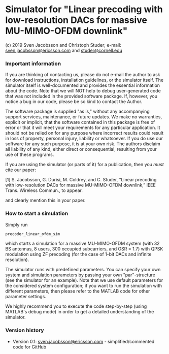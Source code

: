 # Simulator for "Linear precoding with low-resolution DACs for massive MU-MIMO-OFDM downlink"
(c) 2019 Sven Jacobsson and Christoph Studer;
e-mail: sven.jacobsson@ericsson.com and studer@cornell.edu

### Important information

If you are thinking of contacting us, please do not e-mail the author to ask for download instructions, installation guidelines, or the simulator itself. The simulator itself is well-documented and provides the essential information about the code. Note that we will NOT help to debug user-generated code that was not included in the provided software package. If, however, you notice a bug in our code, please be so kind to contact the Author.

The software package is supplied "as is," without any accompanying support services, maintenance, or future updates. We make no warranties, explicit or implicit, that the software contained in this package is free of error or that it will meet your requirements for any particular application. It should not be relied on for any purpose where incorrect results could result in loss of property, personal injury, liability or whatsoever. If you do use our software for any such purpose, it is at your own risk. The authors disclaim all liability of any kind, either direct or consequential, resulting from your use of these programs.

If you are using the simulator (or parts of it) for a publication, then you *must* cite our paper:

[1] S. Jacobsson, G. Durisi, M. Coldrey, and C. Studer, “Linear precoding with low-resolution DACs for massive MU-MIMO-OFDM downlink,” IEEE Trans. Wireless Commun., to appear.

and clearly mention this in your paper.

### How to start a simulation

Simply run

```sh
precoder_linear_ofdm_sim
```

which starts a simulation for a massive MU-MIMO-OFDM system (with 32 BS antennas, 8 users, 300 occupied subcarriers, and OSR = 1.7) with QPSK modulation using ZF precoding (for the case of 1-bit DACs and infinite resolution). 

The simulator runs with predefined parameters. You can specify your own system and simulation parameters by passing your own "par"-structure (see the simulator for an example). Note that we use default parameters for the considered system configuration; if you want to run the simulation with different parameters, then please refer to the MATLAB code for other parameter settings.

We highly recommend you to execute the code step-by-step (using MATLAB's debug mode) in order to get a detailed understanding of the simulator.

### Version history
- Version 0.1: sven.jacobsson@ericsson.com - simplified/commented code for GitHub
